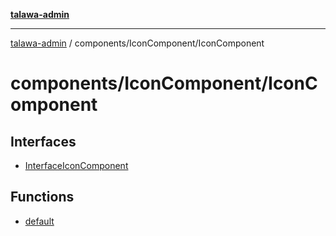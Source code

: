 [**talawa-admin**](../../../README.md)

***

[talawa-admin](../../../modules.md) / components/IconComponent/IconComponent

# components/IconComponent/IconComponent

## Interfaces

- [InterfaceIconComponent](interfaces/InterfaceIconComponent.md)

## Functions

- [default](functions/default.md)
